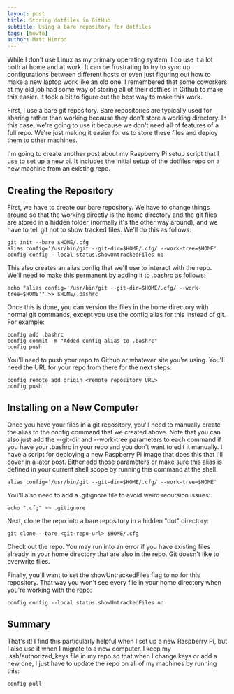 ```yaml
---
layout: post
title: Storing dotfiles in GitHub
subtitle: Using a bare repository for dotfiles
tags: [howto]
author: Matt Himrod
---
```


While I don't use Linux as my primary operating system, I do use it a lot both at home and at work. It can be frustrating to try to sync up configurations between different hosts or even just figuring out how to make a new laptop work like an old one. I remembered that some coworkers at my old job had some way of storing all of their dotfiles in Github to make this easier. It took a bit to figure out the best way to make this work.

First, I use a bare git repository. Bare repositories are typically used for sharing rather than working because they don't store a working directory. In this case, we're going to use it because we don't need all of features of a full repo. We're just making it easier for us to store these files and deploy them to other machines. 

I'm going to create another post about my Raspberry Pi setup script that I use to set up a new pi. It includes the initial setup of the dotfiles repo on a new machine from an existing repo.

## Creating the Repository

First, we have to create our bare repository. We have to change things around so that the working directly is the home directory and the git files are stored in a hidden folder (normally it's the other way around), and we have to tell git not to show tracked files. We'll do this as follows:

```
git init --bare $HOME/.cfg
alias config='/usr/bin/git --git-dir=$HOME/.cfg/ --work-tree=$HOME'
config config --local status.showUntrackedFiles no
```

This also creates an alias config that we'll use to interact with the repo. We'll need to make this permanent by adding it to .bashrc as follows:

```
echo "alias config='/usr/bin/git --git-dir=$HOME/.cfg/ --work-tree=$HOME'" >> $HOME/.bashrc
```

Once this is done, you can version the files in the home directory with normal git commands, except you use the config alias for this instead of git. For example:

```
config add .bashrc
config commit -m "Added config alias to .bashrc"
config push
```

You'll need to push your repo to Github or whatever site you're using. You'll need the URL for your repo from there for the next steps. 

```
config remote add origin <remote repository URL>
config push
```
## Installing on a New Computer

Once you have your files in a git repository, you'll need to manually create the alias to the config command that we created above. Note that you can also just add the --git-dir and --work-tree parameters to each command if you have your .bashrc in your repo and you don't want to edit it manually. I have a script for deploying a new Raspberry Pi image that does this that I'll cover in a later post. Either add those parameters or make sure this alias is defined in your current shell scope by running this command at the shell.

```
alias config='/usr/bin/git --git-dir=$HOME/.cfg/ --work-tree=$HOME'
```

You'll also need to add a .gitignore file to avoid weird recursion issues:

```
echo ".cfg" >> .gitignore
```

Next, clone the repo into a bare repository in a hidden "dot" directory:

```
git clone --bare <git-repo-url> $HOME/.cfg
```

Check out the repo. You may run into an error if you have existing files already in your home directory that are also in the repo. Git doesn't like to overwrite files.

Finally, you'll want to set the showUntrackedFiles flag to no for this repository. That way you won't see every file in your home directory when you're working with the repo:

```
config config --local status.showUntrackedFiles no
```

## Summary

That's it! I find this particularly helpful when I set up a new Raspberry Pi, but I also use it when I migrate to a new computer. I keep my .ssh/authorized_keys file in my repo so that when I change keys or add a new one, I just have to update the repo on all of my machines by running this:

```
config pull
```

